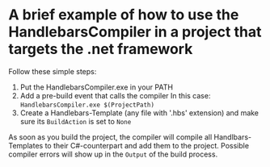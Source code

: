 ﻿# A brief example of how to use the HandlebarsCompiler in a project that targets the .net framework

Follow these simple steps:

1. Put the HandlebarsCompiler.exe in your PATH
2. Add a pre-build event that calls the compiler
In this case: `HandlebarsCompiler.exe $(ProjectPath)`
3. Create a Handlebars-Template (any file with '.hbs' extension) and make sure its `BuildAction` is set to `None`

As soon as you build the project, the compiler will compile all Handlbars-Templates to their C#-counterpart and add them to the project.
Possible compiler errors will show up in the `Output` of the build process.
